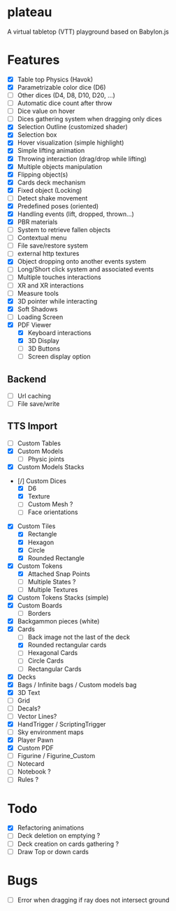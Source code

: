 # plateau

A virtual tabletop (VTT) playground based on Babylon.js

# Features

- [x] Table top Physics (Havok)
- [x] Parametrizable color dice (D6)
- [ ] Other dices (D4, D8, D10, D20, ...)
- [ ] Automatic dice count after throw
- [ ] Dice value on hover
- [ ] Dices gathering system when dragging only dices
- [x] Selection Outline (customized shader)
- [x] Selection box
- [x] Hover visualization (simple highlight)
- [x] Simple lifting animation
- [x] Throwing interaction (drag/drop while lifting)
- [x] Multiple objects manipulation
- [x] Flipping object(s)
- [x] Cards deck mechanism
- [x] Fixed object (Locking)
- [ ] Detect shake movement
- [x] Predefined poses (oriented)
- [x] Handling events (lift, dropped, thrown...)
- [x] PBR materials
- [ ] System to retrieve fallen objects
- [ ] Contextual menu
- [ ] File save/restore system
- [ ] external http textures
- [x] Object dropping onto another events system
- [ ] Long/Short click system and associated events
- [ ] Multiple touches interactions
- [ ] XR and XR interactions
- [ ] Measure tools
- [x] 3D pointer while interacting
- [x] Soft Shadows
- [ ] Loading Screen
- [x] PDF Viewer
  - [x] Keyboard interactions
  - [x] 3D Display
  - [ ] 3D Buttons
  - [ ] Screen display option

## Backend

- [ ] Url caching
- [ ] File save/write

## TTS Import

- [ ] Custom Tables
- [x] Custom Models
  - [ ] Physic joints
- [x] Custom Models Stacks
- [/] Custom Dices
  - [x] D6
  - [x] Texture
  - [ ] Custom Mesh ?
  - [ ] Face orientations
- [x] Custom Tiles
  - [x] Rectangle
  - [x] Hexagon
  - [x] Circle
  - [x] Rounded Rectangle
- [x] Custom Tokens
  - [x] Attached Snap Points
  - [ ] Multiple States ?
  - [ ] Multiple Textures
- [x] Custom Tokens Stacks (simple)
- [x] Custom Boards
  - [ ] Borders
- [x] Backgammon pieces (white)
- [x] Cards
  - [ ] Back image not the last of the deck
  - [x] Rounded rectangular cards
  - [ ] Hexagonal Cards
  - [ ] Circle Cards
  - [ ] Rectangular Cards
- [x] Decks
- [x] Bags / Infinite bags / Custom models bag
- [x] 3D Text
- [ ] Grid
- [ ] Decals?
- [ ] Vector Lines?
- [x] HandTrigger / ScriptingTrigger
- [ ] Sky environment maps
- [x] Player Pawn
- [x] Custom PDF
- [ ] Figurine / Figurine_Custom
- [ ] Notecard
- [ ] Notebook ?
- [ ] Rules ?

# Todo

- [x] Refactoring animations
- [ ] Deck deletion on emptying ?
- [ ] Deck creation on cards gathering ?
- [ ] Draw Top or down cards

# Bugs

- [ ] Error when dragging if ray does not intersect ground
